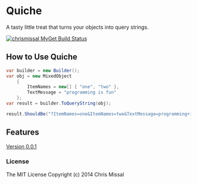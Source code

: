 # Quiche

A tasty little treat that turns your objects into query strings.

[![chrismissal MyGet Build Status](https://www.myget.org/BuildSource/Badge/chrismissal?identifier=347aee1d-fd73-451d-845b-b2c834150a82)](https://www.myget.org/)

## How to Use Quiche

```csharp
var builder = new Builder();
var obj = new MixedObject
	{
		ItemNames = new[] { "one", "two" },
		TextMessage = "programming is fun"
	};
var result = builder.ToQueryString(obj);

result.ShouldBe("?ItemNames=one&ItemNames=two&TextMessage=programming+is+fun");
```

## Features

[Version 0.0.1](Quiche-0.0.1-features.md)

### License

The MIT License
Copyright (c) 2014 Chris Missal
